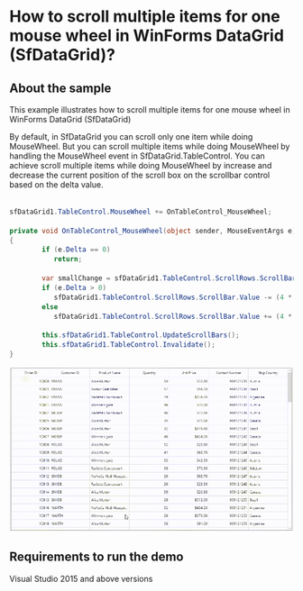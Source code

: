 # How to scroll multiple items for one mouse wheel in WinForms DataGrid (SfDataGrid)?

## About the sample
This example illustrates how to scroll multiple items for one mouse wheel in WinForms DataGrid (SfDataGrid)

By default, in SfDataGrid you can scroll only one item while doing MouseWheel. But you can scroll multiple items while doing MouseWheel by handling the MouseWheel event in SfDataGrid.TableControl. You can achieve scroll multiple items while doing MouseWheel by increase and decrease the current position of the scroll box on the scrollbar control based on the delta value.

```C#

sfDataGrid1.TableControl.MouseWheel += OnTableControl_MouseWheel;

private void OnTableControl_MouseWheel(object sender, MouseEventArgs e)
{
        if (e.Delta == 0)
           return;
           
        var smallChange = sfDataGrid1.TableControl.ScrollRows.ScrollBar.SmallChange;
        if (e.Delta > 0)
           sfDataGrid1.TableControl.ScrollRows.ScrollBar.Value -= (4 * smallChange);
        else
           sfDataGrid1.TableControl.ScrollRows.ScrollBar.Value += (4 * smallChange);

        this.sfDataGrid1.TableControl.UpdateScrollBars();
        this.sfDataGrid1.TableControl.Invalidate();
}

```


![ScrollMultipleItem when mouse wheel in SfDataGrid](ScrollMultipleItem.gif)

## Requirements to run the demo
Visual Studio 2015 and above versions


